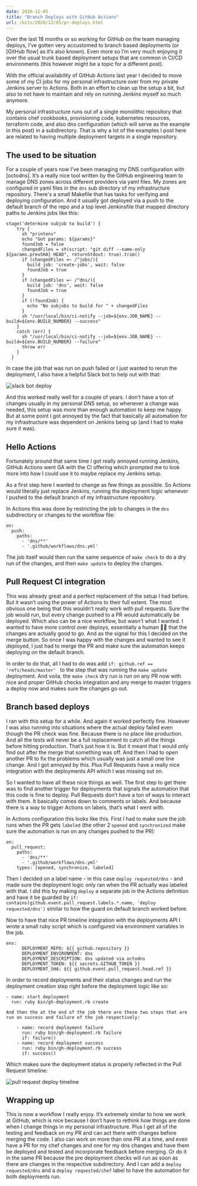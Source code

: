 ```yaml
---
date: 2020-12-05
title: "Branch Deploys with GitHub Actions"
url: /bits/2020/12/05/pr-deploys.html
---
```


Over the last 18 months or so working for GitHub on the team managing deploys, I’ve gotten very accustomed to branch based deployments (or [GitHub flow] as it’s also known). Even more so I’m very much enjoying it over the usual trunk based deployment setups that are common in CI/CD environments (this however might be a topic for a different post).

With the official availability of GitHub Actions last year I decided to move some of my CI jobs for my personal infrastructure over from my private Jenkins server to Actions. Both in an effort to clean up the setup a bit, but also to not have to maintain and rely on running Jenkins myself so much anymore.

My personal infrastructure runs out of a single monolithic repository that contains chef cookbooks, provisioning code, kubernetes resources, terraform code, and also dns configuration (which will serve as the example in this post) in a subdirectory. That is why a lot of the examples I post here are related to having multiple deployment targets in a single repository.

## The used to be situation
For a couple of years now I’ve been managing my DNS configuration with [octodns]. It’s a really nice tool written by the GitHub engineering team to manage DNS zones across different providers via yaml files. My zones are configured in yaml files in the `dns` sub directory of my infrastructure repository. There's a small Makefile that has tasks for verifying and deploying configuration. And it usually got deployed via a push to the default branch of the repo and a top level Jenkinsfile that mapped directory paths to Jenkins jobs like this:

```
stage('determine subjob to build') {
    try {
      sh "printenv"
      echo "Got params: ${params}"
      foundJob = false
      changedFiles = sh(script: "git diff --name-only ${params.prevSHA} HEAD", returnStdout: true).trim()
      if (changedFiles =~ /^jobs/){
        build job: 'create-jobs', wait: false
        foundJob = true
      }
      if (changedFiles =~ /^dns/){
        build job: 'dns', wait: false
        foundJob = true
      }
      if (!foundJob) {
        echo "No subjobs to build for " + changedFiles
      }
      sh "/usr/local/bin/ci-notify --job=${env.JOB_NAME} --build=${env.BUILD_NUMBER} --success"
    }
    catch (err) {
      sh "/usr/local/bin/ci-notify --job=${env.JOB_NAME} --build=${env.BUILD_NUMBER} --failure"
      throw err
    }
  } 
```


In case the job that was run on push failed or I just wanted to rerun the deployment, I also have a helpful Slack bot to help out with that:

![slack bot deploy](/images/bit/pr-deploys/slack-friday.png)

And this worked really well for a couple of years. I don’t have a ton of changes usually in my personal DNS setup, so whenever a change was needed, this setup was more than enough automation to keep me happy. But at some point I got annoyed by the fact that basically all automation for my infrastructure was dependent on Jenkins being up (and I had to make sure it was).

## Hello Actions
Fortunately around that same time I got really annoyed running Jenkins, GitHub Actions went GA with the CI offering which prompted me to look more into how I could use it to maybe replace my Jenkins setup.

As a first step here I wanted to change as few things as possible. So Actions would literally just replace Jenkins, running the deployment logic whenever I pushed to the default branch of my infrastructure repository.

In Actions this was done by restricting the job to changes in the `dns` subdirectory or changes to the workflow file:

```
on:
  push:
    paths:
      - 'dns/**'
      - '.github/workflows/dns.yml'
```


The job itself would then run the same sequence of `make check` to do a dry run of the changes, and then `make update` to deploy the changes.

## Pull Request CI integration
This was already great and a perfect replacement of the setup I had before. But it wasn’t using the power of Actions to their full extent. The most obvious one being that this wouldn’t really work with pull requests. Sure the job would run, but every change pushed to a PR would automatically be deployed. Which also can be a nice workflow, but wasn’t what I wanted. I wanted to have more control over deploys, essentially a human 👍🏻 that the changes are actually good to go. And as the signal for this I decided on the merge button. So once I was happy with the changes and wanted to see it deployed, I just had to merge the PR and make sure the automation keeps deploying on the default branch.

In order to do that, all I had to do was add `if: github.ref == 'refs/heads/master' ` to the step that was running the `make update` deployment. And voila, the `make check` dry run is run on any PR now with nice and proper GitHub checks integration and any merge to master triggers a deploy now and makes sure the changes go out.

## Branch based deploys
I ran with this setup for a while. And again it worked perfectly fine. However I was also running into situations where the actual deploy failed even though the PR check was fine. Because there is no place like production. And all the tests will never be a full replacement to catch all the things before hitting production. That’s just how it is. But it meant that I would only find out after the merge that something was off. And then I had to open another PR to fix the problems which usually was just a small one line change. And I got annoyed by this. Plus Pull Requests have a really nice integration with the deployments API which I was missing out on.

So I wanted to have all these nice things as well. The first step to get there was to find another trigger for deployments that signals the automation that this code is fine to deploy. Pull Requests don’t have a ton of ways to interact with them. It basically comes down to comments or labels. And because there is a way to trigger Actions on labels, that’s what I went with.

In Actions configuration this looks like this. First I had to make sure the job runs when the PR gets `labeled` (the other 2 `opened` and `synchronized` make sure the automation is run on any changes pushed to the PR):

```
on:
  pull_request:
    paths:
      - 'dns/**'
      - '.github/workflows/dns.yml'
    types: [opened, synchronize, labeled]
```

Then I decided on a label name - in this case `deploy requested/dns` - and made sure the deployment logic only ran when the PR actually was labeled with that. I did this by making `deploy` a separate job in the Actions definition and have it be guarded by `if: contains(github.event.pull_request.labels.*.name, 'deploy requested/dns')` similar to how the guard on default branch worked before.

Now to have that nice PR timeline integration with the deployments API I wrote a small ruby script which is configured via environment variables in the job.

```
env:
      DEPLOYMENT_REPO: ${{ github.repository }}
      DEPLOYMENT_ENVIRONMENT: dns
      DEPLOYMENT_DESCRIPTION: dns updated via octodns
      DEPLOYMENT_TOKEN: ${{ secrets.GITHUB_TOKEN }}
      DEPLOYMENT_SHA: ${{ github.event.pull_request.head.ref }}
```

In order to record deployments and their status changes and run the deployment creation step right before the deployment logic like so:

```
- name: start deployment
  run: ruby bin/gh-deployment.rb create

And then the at the end of the job there are these two steps that are run on success and failure of the job respectively:

    - name: record deployment failure
      run: ruby bin/gh-deployment.rb failure
      if: failure()
    - name: record deployment success
      run: ruby bin/gh-deployment.rb success
      if: success()
```

Which makes sure the deployment status is properly reflected in the Pull Request timeline:

![pull request deploy timeline](/images/bits/pr-deploys/pr-deploy-timeline.png)

## Wrapping up
This is now a workflow I really enjoy. It’s extremely similar to how we work at GitHub, which is nice because I don’t have to rethink how things are done when I change things in my personal infrastructure. Plus I get all of the testing and feedback on my PR and can act there with changes before merging the code. I also can work on more than one PR at a time, and even have a PR for my chef changes and one for my dns changes and have them be deployed and tested and incorporate feedback before merging. Or do it in the same PR because the pre deployment checks will run as soon as there are changes in the respective subdirectory. And I can add a `deploy requested/dns` and a `deploy requested/chef` label to have the automation for both deployments run.
